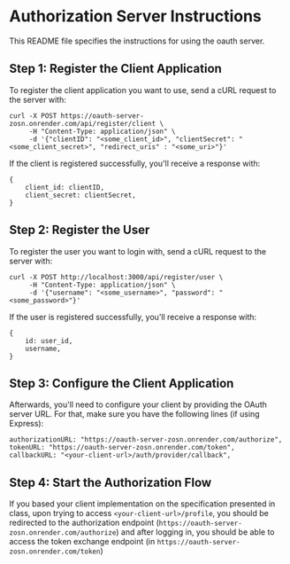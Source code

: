 # Authorization Server Instructions

This README file specifies the instructions for using the oauth server.

## Step 1: Register the Client Application

To register the client application you want to use, send a cURL request to the server with:
```
curl -X POST https://oauth-server-zosn.onrender.com/api/register/client \
     -H "Content-Type: application/json" \
     -d '{"clientID": "<some_client_id>", "clientSecret": "<some_client_secret>", "redirect_uris" : "<some_uri>"}'
```

If the client is registered successfully, you'll receive a response with:
```
{
    client_id: clientID,
    client_secret: clientSecret,
}
```

## Step 2: Register the User

To register the user you want to login with, send a cURL request to the server with:

```
curl -X POST http://localhost:3000/api/register/user \
     -H "Content-Type: application/json" \
     -d '{"username": "<some_username>", "password": "<some_password>"}'
```

If the user is registered successfully, you'll receive a response with:

```
{
    id: user_id,
    username,
}
```

## Step 3: Configure the Client Application

Afterwards, you'll need to configure your client by providing the OAuth server URL. For that, make sure you have the following lines (if using Express):

```
authorizationURL: "https://oauth-server-zosn.onrender.com/authorize",
tokenURL: "https://oauth-server-zosn.onrender.com/token",
callbackURL: "<your-client-url>/auth/provider/callback",
```

## Step 4: Start the Authorization Flow

If you based your client implementation on the specification presented in class, upon trying to access `<your-client-url>/profile`, you should be redirected to the authorization endpoint (`https://oauth-server-zosn.onrender.com/authorize`) and after logging in, you should be able to access the token exchange endpoint (in `https://oauth-server-zosn.onrender.com/token`)

